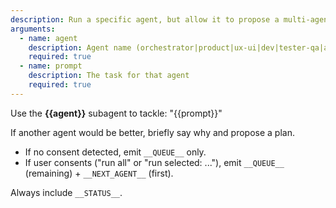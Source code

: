 ```yaml
---
description: Run a specific agent, but allow it to propose a multi-agent plan and ask for consent to run all or a subset.
arguments:
  - name: agent
    description: Agent name (orchestrator|product|ux-ui|dev|tester-qa|analytics|marketing-growth|docs)
    required: true
  - name: prompt
    description: The task for that agent
    required: true
---
```


Use the **{{agent}}** subagent to tackle: "{{prompt}}"

If another agent would be better, briefly say why and propose a plan.

- If no consent detected, emit `__QUEUE__` only.
- If user consents ("run all" or "run selected: ..."), emit `__QUEUE__` (remaining) + `__NEXT_AGENT__` (first).

Always include `__STATUS__`.
